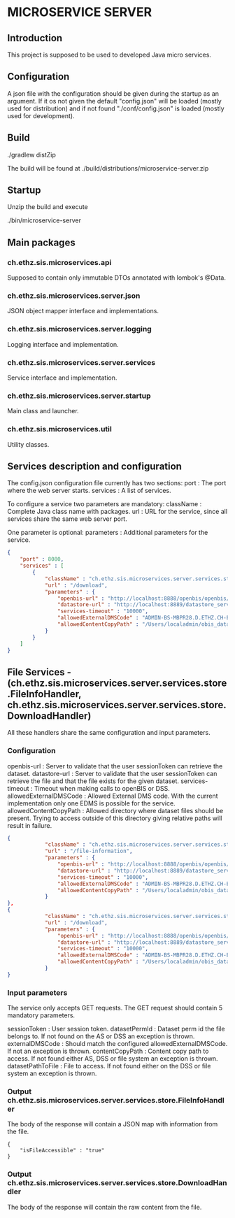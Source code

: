 # MICROSERVICE SERVER #

## Introduction ##

This project is supposed to be used to developed Java micro services.

## Configuration ##

A json file with the configuration should be given during the startup as an argument. If it os not given the default "config.json" will be loaded (mostly used for distribution) and if not found "./conf/config.json" is loaded (mostly used for development).

## Build ##

./gradlew distZip

The build will be found at ./build/distributions/microservice-server.zip

## Startup ##

Unzip the build and execute

./bin/microservice-server

## Main packages ##

### ch.ethz.sis.microservices.api ###
Supposed to contain only immutable DTOs annotated with lombok's @Data.

### ch.ethz.sis.microservices.server.json ###
JSON object mapper interface and implementations.

### ch.ethz.sis.microservices.server.logging ###
Logging interface and implementation.

### ch.ethz.sis.microservices.server.services ###
Service interface and implementation.

### ch.ethz.sis.microservices.server.startup ###
Main class and launcher.

### ch.ethz.sis.microservices.util ###
Utility classes.

## Services description and configuration ##

The config.json configuration file currently has two sections:
	port : The port where the web server starts.
	services : A list of services.

To configure a service two parameters are mandatory:
	className : Complete Java class name with packages.
	url : URL for the service, since all services share the same web server port.

One parameter is optional:
	parameters : Additional parameters for the service.

``` config.json
{
	"port" : 8080,
	"services" : [
		{ 
			"className" : "ch.ethz.sis.microservices.server.services.store.DownloadHandler", 
			"url" : "/download",
			"parameters" : { 
				"openbis-url" : "http://localhost:8888/openbis/openbis/rmi-application-server-v3",
				"datastore-url" : "http://localhost:8889/datastore_server/rmi-data-store-server-v3",
				"services-timeout" : "10000",
				"allowedExternalDMSCode" : "ADMIN-BS-MBPR28.D.ETHZ.CH-E96954A7",
				"allowedContentCopyPath" : "/Users/localadmin/obis_data/"
			}
		} 
	]
}
```

## File Services - (ch.ethz.sis.microservices.server.services.store.FileInfoHandler, ch.ethz.sis.microservices.server.services.store.DownloadHandler) ##
All these handlers share the same configuration and input parameters.

### Configuration ###

openbis-url : Server to validate that the user sessionToken can retrieve the dataset.
datastore-url : Server to validate that the user sessionToken can retrieve the file and that the file exists for the given dataset.
services-timeout : Timeout when making calls to openBIS or DSS.
allowedExternalDMSCode : Allowed External DMS code. With the current implementation only one EDMS is possible for the service.
allowedContentCopyPath : Allowed directory where dataset files should be present. Trying to access outside of this directory giving relative paths will result in failure.

``` config.json
{	
			"className" : "ch.ethz.sis.microservices.server.services.store.FileInfoHandler", 
			"url" : "/file-information",
			"parameters" : {
				"openbis-url" : "http://localhost:8888/openbis/openbis/rmi-application-server-v3",
				"datastore-url" : "http://localhost:8889/datastore_server/rmi-data-store-server-v3",
				"services-timeout" : "10000",
				"allowedExternalDMSCode" : "ADMIN-BS-MBPR28.D.ETHZ.CH-E96954A7",
				"allowedContentCopyPath" : "/Users/localadmin/obis_data/"
			}
}, 
{ 
			"className" : "ch.ethz.sis.microservices.server.services.store.DownloadHandler", 
			"url" : "/download",
			"parameters" : { 
				"openbis-url" : "http://localhost:8888/openbis/openbis/rmi-application-server-v3",
				"datastore-url" : "http://localhost:8889/datastore_server/rmi-data-store-server-v3",
				"services-timeout" : "10000",
				"allowedExternalDMSCode" : "ADMIN-BS-MBPR28.D.ETHZ.CH-E96954A7",
				"allowedContentCopyPath" : "/Users/localadmin/obis_data/"
			}
}
```

### Input parameters ###

The service only accepts GET requests. The GET request should contain 5 mandatory parameters.

sessionToken : User session token.
datasetPermId : Dataset perm id the file belongs to. If not found on the AS or DSS an exception is thrown.
externalDMSCode : Should match the configured allowedExternalDMSCode. If not an exception is thrown.
contentCopyPath : Content copy path to access. If not found either AS, DSS or file system an exception is thrown.
datasetPathToFile : File to access. If not found either on the DSS or file system an exception is thrown.

### Output ch.ethz.sis.microservices.server.services.store.FileInfoHandler  ###
The body of the response will contain a JSON map with information from the file.

``` BODY
{
	"isFileAccessible" : "true"
}
```

### Output ch.ethz.sis.microservices.server.services.store.DownloadHandler  ###
The body of the response will contain the raw content from the file.
